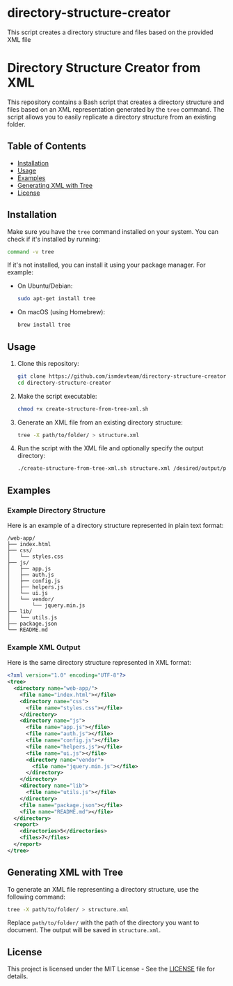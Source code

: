 # directory-structure-creator
This script creates a directory structure and files based on the provided XML file

# Directory Structure Creator from XML

This repository contains a Bash script that creates a directory structure and files based on an XML representation generated by the `tree` command. The script allows you to easily replicate a directory structure from an existing folder.

## Table of Contents

- [Installation](#installation)
- [Usage](#usage)
- [Examples](#examples)
- [Generating XML with Tree](#generating-xml-with-tree)
- [License](#license)

## Installation

Make sure you have the `tree` command installed on your system. You can check if it's installed by running:

```bash
command -v tree
```

If it's not installed, you can install it using your package manager. For example:

- On Ubuntu/Debian:
  ```bash
  sudo apt-get install tree
  ```

- On macOS (using Homebrew):
  ```bash
  brew install tree
  ```

## Usage

1. Clone this repository:
   ```bash
   git clone https://github.com/ismdevteam/directory-structure-creator.git
   cd directory-structure-creator
   ```

2. Make the script executable:
   ```bash
   chmod +x create-structure-from-tree-xml.sh
   ```

3. Generate an XML file from an existing directory structure:
   ```bash
   tree -X path/to/folder/ > structure.xml
   ```

4. Run the script with the XML file and optionally specify the output directory:
   ```bash
   ./create-structure-from-tree-xml.sh structure.xml /desired/output/path
   ```

## Examples

### Example Directory Structure

Here is an example of a directory structure represented in plain text format:

```
/web-app/
├── index.html
├── css/
│   └── styles.css
├── js/
│   ├── app.js
│   ├── auth.js
│   ├── config.js
│   ├── helpers.js
│   └── ui.js
│   └── vendor/
│       └── jquery.min.js
├── lib/
│   └── utils.js
├── package.json
└── README.md
```

### Example XML Output

Here is the same directory structure represented in XML format:

```xml
<?xml version="1.0" encoding="UTF-8"?>
<tree>
  <directory name="web-app/">
    <file name="index.html"></file>
    <directory name="css">
      <file name="styles.css"></file>
    </directory>
    <directory name="js">
      <file name="app.js"></file>
      <file name="auth.js"></file>
      <file name="config.js"></file>
      <file name="helpers.js"></file>
      <file name="ui.js"></file>
      <directory name="vendor">
        <file name="jquery.min.js"></file>
      </directory>
    </directory>
    <directory name="lib">
      <file name="utils.js"></file>
    </directory>
    <file name="package.json"></file>
    <file name="README.md"></file>
  </directory>
  <report>
    <directories>5</directories>
    <files>7</files>
  </report>
</tree>
```

## Generating XML with Tree

To generate an XML file representing a directory structure, use the following command:

```bash
tree -X path/to/folder/ > structure.xml
```

Replace `path/to/folder/` with the path of the directory you want to document. The output will be saved in `structure.xml`.

## License

This project is licensed under the MIT License - See the [LICENSE](https://github.com/ismdevteam/directory-structure-creator/blob/master/LICENSE) file for details.
```

